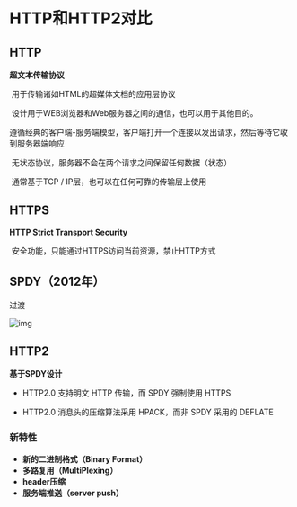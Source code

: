 # HTTP和HTTP2对比

## HTTP

**超文本传输协议**

​	用于传输诸如HTML的超媒体文档的应用层协议

​	设计用于WEB浏览器和Web服务器之间的通信，也可以用于其他目的。

​	遵循经典的客户端-服务端模型，客户端打开一个连接以发出请求，然后等待它收到服务器端响应

​	无状态协议，服务器不会在两个请求之间保留任何数据（状态）

​	通常基于TCP / IP层，也可以在任何可靠的传输层上使用

## HTTPS

**HTTP Strict Transport Security**

​	安全功能，只能通过HTTPS访问当前资源，禁止HTTP方式



## SPDY（2012年）

过渡



![img](https://user-gold-cdn.xitu.io/2018/2/5/16164b90af1cb329?imageslim)

## HTTP2

**基于SPDY设计**

- HTTP2.0 支持明文 HTTP 传输，而 SPDY 强制使用 HTTPS

- HTTP2.0 消息头的压缩算法采用 HPACK，而非 SPDY 采用的 DEFLATE

### 新特性

- **新的二进制格式（Binary Format）**
- **多路复用（MultiPlexing）**
- **header压缩**
-  **服务端推送（server push）**

